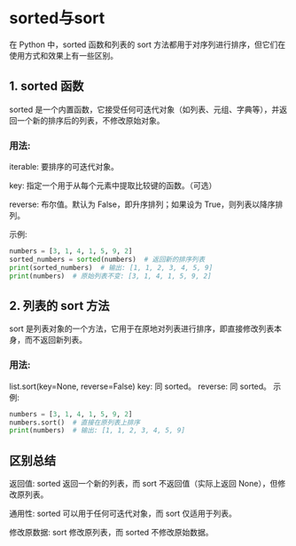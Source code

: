 # sorted与sort
在 Python 中，sorted 函数和列表的 sort 方法都用于对序列进行排序，但它们在使用方式和效果上有一些区别。

## 1. sorted 函数
sorted 是一个内置函数，它接受任何可迭代对象（如列表、元组、字典等），并返回一个新的排序后的列表，不修改原始对象。

### 用法:
iterable: 要排序的可迭代对象。

key: 指定一个用于从每个元素中提取比较键的函数。（可选）

reverse: 布尔值。默认为 False，即升序排列；如果设为 True，则列表以降序排列。

示例:
```python
numbers = [3, 1, 4, 1, 5, 9, 2]
sorted_numbers = sorted(numbers)  # 返回新的排序列表
print(sorted_numbers)  # 输出: [1, 1, 2, 3, 4, 5, 9]
print(numbers)  # 原始列表不变: [3, 1, 4, 1, 5, 9, 2]
```

## 2. 列表的 sort 方法
sort 是列表对象的一个方法，它用于在原地对列表进行排序，即直接修改列表本身，而不返回新列表。

### 用法:
list.sort(key=None, reverse=False)
key: 同 sorted。
reverse: 同 sorted。
示例:
```python
numbers = [3, 1, 4, 1, 5, 9, 2]
numbers.sort()  # 直接在原列表上排序
print(numbers)  # 输出: [1, 1, 2, 3, 4, 5, 9]
```

## 区别总结 
返回值: sorted 返回一个新的列表，而 sort 不返回值（实际上返回 None），但修改原列表。

通用性: sorted 可以用于任何可迭代对象，而 sort 仅适用于列表。

修改原数据: sort 修改原列表，而 sorted 不修改原始数据。

